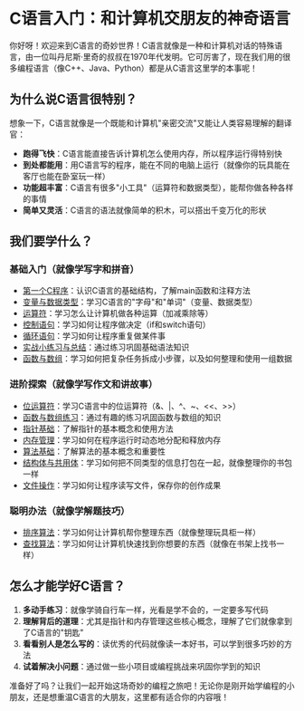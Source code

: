 # C语言入门：和计算机交朋友的神奇语言

你好呀！欢迎来到C语言的奇妙世界！C语言就像是一种和计算机对话的特殊语言，由一位叫丹尼斯·里奇的叔叔在1970年代发明。它可厉害了，现在我们用的很多编程语言（像C++、Java、Python）都是从C语言这里学的本事呢！

## 为什么说C语言很特别？

想象一下，C语言就像是一个既能和计算机"亲密交流"又能让人类容易理解的翻译官：

- **跑得飞快**：C语言能直接告诉计算机怎么使用内存，所以程序运行得特别快
- **到处都能用**：用C语言写的程序，能在不同的电脑上运行（就像你的玩具能在客厅也能在卧室玩一样）
- **功能超丰富**：C语言有很多"小工具"（运算符和数据类型），能帮你做各种各样的事情
- **简单又灵活**：C语言的语法就像简单的积木，可以搭出千变万化的形状

## 我们要学什么？

### 基础入门（就像学写字和拼音）
- [第一个C程序](01-first-program.md)：认识C语言的基础结构，了解main函数和注释方法
- [变量与数据类型](02-variables-data-types.md)：学习C语言的"字母"和"单词"（变量、数据类型）
- [运算符](03-operators.md)：学习怎么让计算机做各种运算（加减乘除等）
- [控制语句](04-control-statements.md)：学习如何让程序做决定（if和switch语句）
- [循环语句](05-loops.md)：学习如何让程序重复做某件事
- [实战小练习与总结](06-practice-summary.md)：通过练习巩固基础语法知识
- [函数与数组](07-functions-arrays.md)：学习如何把复杂任务拆成小步骤，以及如何整理和使用一组数据

### 进阶探索（就像学写作文和讲故事）
- [位运算符](08-bitwise-operations.md)：学习C语言中的位运算符（&、|、^、~、<<、>>）
- [函数与数组练习](09-practice-functions-arrays.md)：通过有趣的练习巩固函数与数组的知识
- [指针基础](10-pointers-basics.md)：了解指针的基本概念和使用方法
- [内存管理](11-memory-management.md)：学习如何在程序运行时动态地分配和释放内存
- [算法基础](12-algorithm-basics.md)：了解算法的基本概念和重要性
- [结构体与共用体](13-structs-unions.md)：学习如何把不同类型的信息打包在一起，就像整理你的书包一样
- [文件操作](14-file-io.md)：学习如何让程序读写文件，保存你的创作成果

### 聪明办法（就像学解题技巧）
- [排序算法](15-sorting-algorithms.md)：学习如何让计算机帮你整理东西（就像整理玩具柜一样）
- [查找算法](16-searching-algorithms.md)：学习如何让计算机快速找到你想要的东西（就像在书架上找书一样）

## 怎么才能学好C语言？

1. **多动手练习**：就像学骑自行车一样，光看是学不会的，一定要多写代码
2. **理解背后的道理**：尤其是指针和内存管理这些核心概念，理解了它们就像拿到了C语言的"钥匙"
3. **看看别人是怎么写的**：读优秀的代码就像读一本好书，可以学到很多巧妙的方法
4. **试着解决小问题**：通过做一些小项目或编程挑战来巩固你学到的知识

准备好了吗？让我们一起开始这场奇妙的编程之旅吧！无论你是刚开始学编程的小朋友，还是想重温C语言的大朋友，这里都有适合你的内容哦！